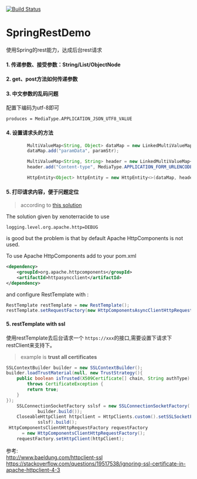 [![Build Status](https://travis-ci.org/travis-ci/travis-web.svg?branch=master)](https://travis-ci.org/travis-ci/travis-web)
# SpringRestDemo
使用Spring的rest能力，达成后台rest请求

#### 1. 传递参数、接受参数：String/List/ObjectNode

#### 2. get、post方法如何传递参数

#### 3. 中文参数的乱码问题
配置下编码为utf-8即可
```
produces = MediaType.APPLICATION_JSON_UTF8_VALUE
```

#### 4. 设置请求头的方法
```java
        MultiValueMap<String, Object> dataMap = new LinkedMultiValueMap<>();
        dataMap.add("paramData", paramStr);

        MultiValueMap<String, String> header = new LinkedMultiValueMap<>();
        header.add("Content-type", MediaType.APPLICATION_FORM_URLENCODED_VALUE + ";charset=utf-8");

        HttpEntity<Object> httpEntity = new HttpEntity<>(dataMap, header);
```

#### 5. 打印请求内容，便于问题定位
> according to [this solution](http://stackoverflow.com/a/41983744/6182927)

The solution given by xenoterracide to use
```properties
logging.level.org.apache.http=DEBUG
```
is good but the problem is that by default Apache HttpComponents is not used.

To use Apache HttpComponents add to your pom.xml
```xml
<dependency>
    <groupId>org.apache.httpcomponents</groupId>
    <artifactId>httpasyncclient</artifactId>
</dependency>
```
and configure RestTemplate with :
```java
RestTemplate restTemplate = new RestTemplate();
restTemplate.setRequestFactory(new HttpComponentsAsyncClientHttpRequestFactory());
```

#### 5. restTemplate with ssl
使用restTemplate去后台请求一个 `https://xxx`的接口,需要设置下请求下restClient来支持下。
> example is **trust all certificates**

```java
SSLContextBuilder builder = new SSLContextBuilder();
builder.loadTrustMaterial(null, new TrustStrategy(){
    public boolean isTrusted(X509Certificate[] chain, String authType)
        throws CertificateException {
        return true;
    }
});
    SSLConnectionSocketFactory sslsf = new SSLConnectionSocketFactory(
            builder.build());
    CloseableHttpClient httpclient = HttpClients.custom().setSSLSocketFactory(
            sslsf).build();
 HttpComponentsClientHttpRequestFactory requestFactory 
      = new HttpComponentsClientHttpRequestFactory();
    requestFactory.setHttpClient(httpClient);
```

参考:  
http://www.baeldung.com/httpclient-ssl  
https://stackoverflow.com/questions/19517538/ignoring-ssl-certificate-in-apache-httpclient-4-3  



